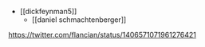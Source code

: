 - [[dickfeynman5]]
	- [[daniel schmachtenberger]]

https://twitter.com/flancian/status/1406571071961276421